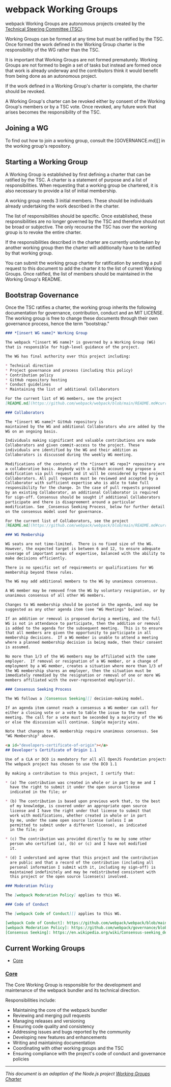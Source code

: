 # webpack Working Groups

webpack Working Groups are autonomous projects created by the
[Technical Steering Committee (TSC)][].

Working Groups can be formed at any time but must be ratified by the TSC.
Once formed the work defined in the Working Group charter is the
responsibility of the WG rather than the TSC.

It is important that Working Groups are not formed prematurely. Working
Groups are not formed to begin a set of tasks but instead are formed
once that work is already underway and the contributors
think it would benefit from being done as an autonomous project.

If the work defined in a Working Group's charter is complete, the charter
should be revoked.

A Working Group's charter can be revoked either by consent of the Working
Group's members or by a TSC vote. Once revoked, any future work that arises
becomes the responsibility of the TSC.

## Joining a WG

To find out how to join a working group, consult the [GOVERNANCE.md][] in
the working group's repository.

## Starting a Working Group

A Working Group is established by first defining a charter that can be
ratified by the TSC. A charter is a statement of purpose and a
list of responsibilities. When requesting that a working group be chartered, it
is also necessary to provide a list of initial membership.

A working group needs 3 initial members. These should be individuals
already undertaking the work described in the charter.

The list of responsibilities should be specific. Once established, these
responsibilities are no longer governed by the TSC and therefore should
not be broad or subjective. The only recourse the TSC has over the working
group is to revoke the entire charter.

If the responsibilities described in the charter are currently undertaken by
another working group then the charter will additionally have to be ratified by
that working group.

You can submit the working group charter for ratification by sending
a pull request to this document to add the charter it to the
list of current Working Groups. Once ratified, the list of
members should be maintained in the Working Group's
README.

## Bootstrap Governance

Once the TSC ratifies a charter, the working group inherits the following
documentation for governance, contribution, conduct and an MIT
LICENSE. The working group is free to change these documents through their own
governance process, hence the term "bootstrap."

```markdown
### *[insert WG name]* Working Group

The webpack *[insert WG name]* is governed by a Working Group (WG)
that is responsible for high-level guidance of the project.

The WG has final authority over this project including:

* Technical direction
* Project governance and process (including this policy)
* Contribution policy
* GitHub repository hosting
* Conduct guidelines
* Maintaining the list of additional Collaborators

For the current list of WG members, see the project
[README.md](https://github.com/webpack/webpack/blob/main/README.md#current-project-team-members).

### Collaborators

The *[insert WG name]* GitHub repository is
maintained by the WG and additional Collaborators who are added by the
WG on an ongoing basis.

Individuals making significant and valuable contributions are made
Collaborators and given commit-access to the project. These
individuals are identified by the WG and their addition as
Collaborators is discussed during the weekly WG meeting.

Modifications of the contents of the *[insert WG repo]* repository are made on
a collaborative basis. Anybody with a GitHub account may propose a
modification via pull request and it will be considered by the project
Collaborators. All pull requests must be reviewed and accepted by a
Collaborator with sufficient expertise who is able to take full
responsibility for the change. In the case of pull requests proposed
by an existing Collaborator, an additional Collaborator is required
for sign-off. Consensus should be sought if additional Collaborators
participate and there is disagreement around a particular
modification. See _Consensus Seeking Process_ below for further detail
on the consensus model used for governance.

For the current list of Collaborators, see the project
[README.md](https://github.com/webpack/webpack/blob/main/README.md#current-project-team-members).

### WG Membership

WG seats are not time-limited.  There is no fixed size of the WG.
However, the expected target is between 6 and 12, to ensure adequate
coverage of important areas of expertise, balanced with the ability to
make decisions efficiently.

There is no specific set of requirements or qualifications for WG
membership beyond these rules.

The WG may add additional members to the WG by unanimous consensus.

A WG member may be removed from the WG by voluntary resignation, or by
unanimous consensus of all other WG members.

Changes to WG membership should be posted in the agenda, and may be
suggested as any other agenda item (see "WG Meetings" below).

If an addition or removal is proposed during a meeting, and the full
WG is not in attendance to participate, then the addition or removal
is added to the agenda for the subsequent meeting.  This is to ensure
that all members are given the opportunity to participate in all
membership decisions.  If a WG member is unable to attend a meeting
where a planned membership decision is being made, then their consent
is assumed.

No more than 1/3 of the WG members may be affiliated with the same
employer.  If removal or resignation of a WG member, or a change of
employment by a WG member, creates a situation where more than 1/3 of
the WG membership shares an employer, then the situation must be
immediately remedied by the resignation or removal of one or more WG
members affiliated with the over-represented employer(s).

### Consensus Seeking Process

The WG follows a [Consensus Seeking][] decision-making model.

If an agenda item cannot reach a consensus a WG member can call for
either a closing vote or a vote to table the issue to the next
meeting. The call for a vote must be seconded by a majority of the WG
or else the discussion will continue. Simple majority wins.

Note that changes to WG membership require unanimous consensus. See
"WG Membership" above.

<a id="developers-certificate-of-origin"></a>
## Developer's Certificate of Origin 1.1

Use of a CLA or DCO is mandatory for all all OpenJS Foundation projects.
The webpack project has chosen to use the DCO 1.1

By making a contribution to this project, I certify that:

* (a) The contribution was created in whole or in part by me and I
  have the right to submit it under the open source license
  indicated in the file; or

* (b) The contribution is based upon previous work that, to the best
  of my knowledge, is covered under an appropriate open source
  license and I have the right under that license to submit that
  work with modifications, whether created in whole or in part
  by me, under the same open source license (unless I am
  permitted to submit under a different license), as indicated
  in the file; or

* (c) The contribution was provided directly to me by some other
  person who certified (a), (b) or (c) and I have not modified
  it.

* (d) I understand and agree that this project and the contribution
  are public and that a record of the contribution (including all
  personal information I submit with it, including my sign-off) is
  maintained indefinitely and may be redistributed consistent with
  this project or the open source license(s) involved.

### Moderation Policy

The [webpack Moderation Policy] applies to this WG.

### Code of Conduct

The [webpack Code of Conduct][] applies to this WG.

[webpack Code of Conduct]: https://github.com/webpack/webpack/blob/main/CODE_OF_CONDUCT.md
[webpack Moderation Policy]: https://github.com/webpack/governance/blob/main/MODERATION_POLICY.md
[Consensus Seeking]: https://en.wikipedia.org/wiki/Consensus-seeking_decision-making
```

## Current Working Groups

* [Core](#core)

### [Core](https://github.com/webpack/webpack)

The Core Working Group is responsible for the development and
maintenance of the webpack bundler and its technical direction.

Responsibilities include:

* Maintaining the core of the webpack bundler
* Reviewing and merging pull requests
* Managing releases and versioning
* Ensuring code quality and consistency
* Addressing issues and bugs reported by the community
* Developing new features and enhancements
* Writing and maintaining documentation
* Coordinating with other working groups and the TSC
* Ensuring compliance with the project's code of conduct and governance policies

---

_This document is an adaption of the Node.js project [Working Groups Charter](https://github.com/nodejs/TSC/blob/main/WORKING_GROUPS.md)_

[Technical Steering Committee (TSC)]: ./CHARTER.md
